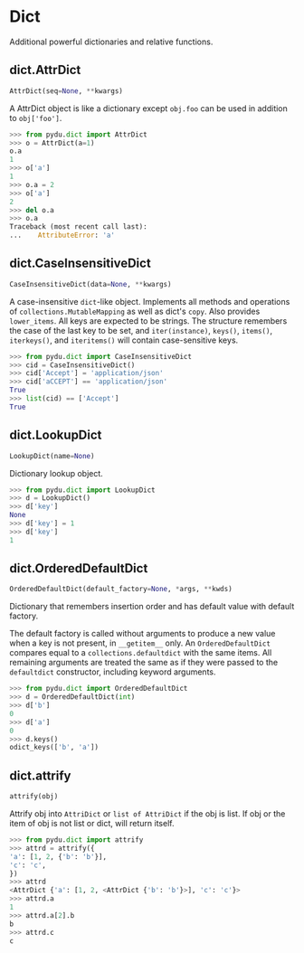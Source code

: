 # Dict

Additional powerful dictionaries and relative functions.

## dict.AttrDict
```python
AttrDict(seq=None, **kwargs)
```

A AttrDict object is like a dictionary except `obj.foo` can be used
in addition to `obj['foo']`.

```python
>>> from pydu.dict import AttrDict
>>> o = AttrDict(a=1)
o.a
1
>>> o['a']
1
>>> o.a = 2
>>> o['a']
2
>>> del o.a
>>> o.a
Traceback (most recent call last):
...    AttributeError: 'a'
```


## dict.CaseInsensitiveDict
```python
CaseInsensitiveDict(data=None, **kwargs)
```

A case-insensitive `dict`-like object.
Implements all methods and operations of `collections.MutableMapping`
as well as dict's `copy`. Also provides `lower_items`.
All keys are expected to be strings. The structure remembers the
case of the last key to be set, and `iter(instance)`, `keys()`,
`items()`, `iterkeys()`, and `iteritems()` will contain
case-sensitive keys.

```python
>>> from pydu.dict import CaseInsensitiveDict
>>> cid = CaseInsensitiveDict()
>>> cid['Accept'] = 'application/json'
>>> cid['aCCEPT'] == 'application/json'
True
>>> list(cid) == ['Accept']
True
```


## dict.LookupDict
```python
LookupDict(name=None)
```

Dictionary lookup object.

```python
>>> from pydu.dict import LookupDict
>>> d = LookupDict()
>>> d['key']
None
>>> d['key'] = 1
>>> d['key']
1
```

## dict.OrderedDefaultDict
```python
OrderedDefaultDict(default_factory=None, *args, **kwds)
```

Dictionary that remembers insertion order and has default value
with default factory.

The default factory is called without arguments to produce
a new value when a key is not present, in `__getitem__` only.
An `OrderedDefaultDict` compares equal to a `collections.defaultdict`
with the same items. All remaining arguments are treated the same
as if they were passed to the `defaultdict` constructor,
including keyword arguments.

```python
>>> from pydu.dict import OrderedDefaultDict
>>> d = OrderedDefaultDict(int)
>>> d['b']
0
>>> d['a']
0
>>> d.keys()
odict_keys(['b', 'a'])
```


## dict.attrify
```python
attrify(obj)
```

Attrify obj into `AttriDict` or `list of AttriDict` if the obj is list.
If obj or the item of obj is not list or dict, will return itself.

```python
>>> from pydu.dict import attrify
>>> attrd = attrify({
'a': [1, 2, {'b': 'b'}],
'c': 'c',
})
>>> attrd
<AttrDict {'a': [1, 2, <AttrDict {'b': 'b'}>], 'c': 'c'}>
>>> attrd.a
1
>>> attrd.a[2].b
b
>>> attrd.c
c
```
